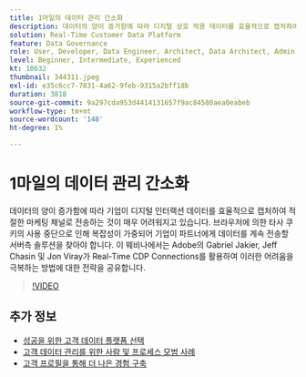 ```yaml
---
title: 1마일의 데이터 관리 간소화
description: 데이터의 양이 증가함에 따라 디지털 상호 작용 데이터를 효율적으로 캡처하여 적절한 마케팅에 전송하는 것이 매우 어려워졌습니다. (설명은 60~160자 사이여야 함)
solution: Real-Time Customer Data Platform
feature: Data Governance
role: User, Developer, Data Engineer, Architect, Data Architect, Admin, Leader
level: Beginner, Intermediate, Experienced
kt: 10632
thumbnail: 344311.jpeg
exl-id: e35c6cc7-7831-4a62-9feb-9315a2bff18b
duration: 3818
source-git-commit: 9a297cda953d4414131657f9ac84580aea0eabeb
workflow-type: tm+mt
source-wordcount: '148'
ht-degree: 1%

---
```


# 1마일의 데이터 관리 간소화

데이터의 양이 증가함에 따라 기업이 디지털 인터랙션 데이터를 효율적으로 캡처하여 적절한 마케팅 채널로 전송하는 것이 매우 어려워지고 있습니다. 브라우저에 의한 타사 쿠키의 사용 중단으로 인해 복잡성이 가중되어 기업이 파트너에게 데이터를 계속 전송할 서버측 솔루션을 찾아야 합니다. 이 웨비나에서는 Adobe의 Gabriel Jakier, Jeff Chasin 및 Jon Viray가 Real-Time CDP Connections를 활용하여 이러한 어려움을 극복하는 방법에 대한 전략을 공유합니다.

>[!VIDEO](https://video.tv.adobe.com/v/344311/?quality=12&learn=on)

## 추가 정보

* [성공을 위한 고객 데이터 플랫폼 선택](cdp-success.md)
* [고객 데이터 관리를 위한 사람 및 프로세스 모범 사례](people-and-process.md)
* [고객 프로필을 통해 더 나은 경험 구축](building-better-experiences-with-customer-profiles.md)
